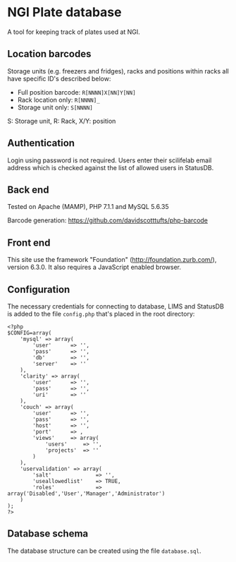 # NGI Plate database

A tool for keeping track of plates used at NGI. 

## Location barcodes

Storage units (e.g. freezers and fridges), racks and positions within racks all have specific ID's described below:

- Full position barcode: `R[NNNN]X[NN]Y[NN]`
- Rack location only: `R[NNNN]_`
- Storage unit only: `S[NNNN]`

S: Storage unit, R: Rack, X/Y: position

## Authentication

Login using password is not required. Users enter their scilifelab email address which is checked against the list of allowed users in StatusDB.

## Back end

Tested on Apache (MAMP), PHP 7.1.1 and MySQL 5.6.35

Barcode generation: https://github.com/davidscotttufts/php-barcode

## Front end

This site use the framework "Foundation" (http://foundation.zurb.com/), version 6.3.0.
It also requires a JavaScript enabled browser.

## Configuration

The necessary credentials for connecting to database, LIMS and StatusDB is added to the file `config.php` that's placed in the root directory: 

	<?php
	$CONFIG=array(
		'mysql' => array(
			'user' 		=> '', 
			'pass' 		=> '', 
			'db' 		=> '',
			'server'	=> ''
		), 
		'clarity' => array(
			'user' 		=> '', 
			'pass' 		=> '', 
			'uri'		=> ''
		), 
		'couch' => array(
			'user' 		=> '', 
			'pass' 		=> '', 
			'host'		=> '', 
			'port'		=> , 
			'views'		=> array(
				'users'		=> '', 
				'projects'	=> ''
			)
		), 
		'uservalidation' => array(
			'salt'				=> '', 
			'useallowedlist'	=> TRUE, 
			'roles'				=> array('Disabled','User','Manager','Administrator')
		)
	);
	?>

## Database schema

The database structure can be created using the file `database.sql`. 

